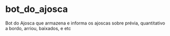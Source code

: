 # bot_do_ajosca
Bot do Ajosca que armazena e informa os ajoscas sobre prévia, quantitativo a bordo, arriou, baixados,  e etc
